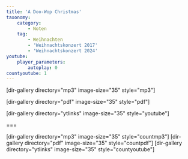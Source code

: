 ```yaml
---
title: 'A Doo-Wop Christmas'
taxonomy:
    category:
        - Noten
    tag:
        - Weihnachten
        - 'Weihnachtskonzert 2017'
        - 'Weihnachtskonzert 2024'
youtube:
    player_parameters:
        autoplay: 0
countyoutube: 1
---
```


[dir-gallery directory="mp3" image-size="35" style="mp3"]

[dir-gallery directory="pdf" image-size="35" style="pdf"]

[dir-gallery directory="ytlinks" image-size="35" style="youtube"]



===

[dir-gallery directory="mp3" image-size="35" style="countmp3"]
[dir-gallery directory="pdf" image-size="35" style="countpdf"]
[dir-gallery directory="ytlinks" image-size="35" style="countyoutube"]